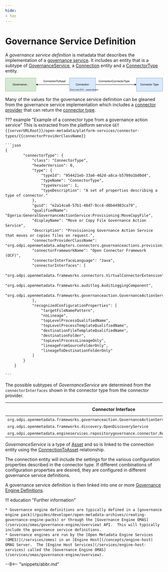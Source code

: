 ```yaml
---
hide:
- toc
---
```


<!-- SPDX-License-Identifier: CC-BY-4.0 -->
<!-- Copyright Contributors to the ODPi Egeria project. -->

# Governance Service Definition

A *governance service definition* is metadata that describes the implementation of a [governance service](/concepts/governance-service).
It includes an entity that is a subtype of [GovernanceService](/types/4/0461-Governance-Engines), a [Connection](/types/2/0201-Connectors-and-Connections) entity and a [ConnectorType](/types/2/0201-Connectors-and-Connections) entity.  

![Governance Service Definition](governance-service-definition.svg)

Many of the values for the governance service definition can be gleaned from the governance service implementation which includes a [connector provider](/concepts/connector-provider) that can return the [connector type](/concepts/connector-type).

??? example "Example of a connector type from a governance action service"
    This is extracted from the platform service `GET {{serverURLRoot}}/open-metadata/platform-services/connector-types/{{connectorProviderClassName}}`

    ```json
    {
            "connectorType": {
                "class": "ConnectorType",
                "headerVersion": 0,
                "type": {
                    "typeId": "954421eb-33a6-462d-a8ca-b5709a1bd0d4",
                    "typeName": "ConnectorType",
                    "typeVersion": 1,
                    "typeDescription": "A set of properties describing a type of connector."
                },
                "guid": "e2a14ca8-57b1-48d7-9cc4-d0b44983ca79",
                "qualifiedName": "Egeria:GeneralGovernanceActionService:Provisioning:MoveCopyFile",
                "displayName": "Move or Copy File Governance Action Service",
                "description": "Provisioning Governance Action Service that moves or copies files on request.",
                "connectorProviderClassName": "org.odpi.openmetadata.adapters.connectors.governanceactions.provisioning.MoveCopyFileGovernanceActionProvider",
                "connectorFrameworkName": "Open Connector Framework (OCF)",
                "connectorInterfaceLanguage": "Java",
                "connectorInterfaces": [
                    "org.odpi.openmetadata.frameworks.connectors.VirtualConnectorExtension",
                    "org.odpi.openmetadata.frameworks.auditlog.AuditLoggingComponent",
                    "org.odpi.openmetadata.frameworks.governanceaction.GovernanceActionService"
                ],
                "recognizedConfigurationProperties": [
                    "targetFileNamePattern",
                    "noLineage",
                    "topLevelProcessQualifiedName",
                    "topLevelProcessTemplateQualifiedName",
                    "destinationFileTemplateQualifiedName",
                    "destinationFolder",
                    "topLevelProcessLineageOnly",
                    "lineageFromSourceFolderOnly",
                    "lineageToDestinationFolderOnly"
                ]
            }
        }
    
    ```

The possible subtypes of *GovernanceService* are determined from the `connectorInterfaces` shown in the connector type from the connector provider.

| Connector Interface                                                         | SubType of *GovernanceService*                                  |
|-----------------------------------------------------------------------------|-----------------------------------------------------------------|
| `org.odpi.openmetadata.frameworks.governanceaction.GovernanceActionService` | [GovernanceActionService](/types/4/0461-Governance-Engines)     |
| `org.odpi.openmetadata.frameworks.discovery.OpenDiscoveryService`           | [OpenDiscoveryService](/types/6/0601-Open-Discovery-Engine)        |
| `org.odpi.openmetadata.engineservices.repositorygovernance.connector.RepositoryGovernanceService` | [RepositoryGovernanceService](/types/4/0461-Governance-Engines) |


*GovernanceService* is a type of [Asset](/concepts/asset) and so is linked to the connection entity using the [ConnectionToAsset](0205-Connection-Linkage) relationship.

The connection entity will include the settings for the various configuration properties described in the connector type.  If different combinations of configuration properties are desired, they are configured in different governance service definitions.

A governance service definition is then linked into one or more [Governance Engine Definitions](/concepts/governance-engine-definition).

!!! education "Further information"

    * Governance engine definitions are typically defined in a [governance engine pack](/guides/developer/open-metadata-archives/creating-governance-engine-packs) or through the [Governance Engine OMAS](/services/omas/governance-engine/overview) API.  This will typically include the governance service definitions.
    * Governance engines are run by the [Open Metadata Engine Services (OMES)](/services/omes) in an [Engine Host](/concepts/engine-host) OMAG Server.  The [Engine Host Services](/services/engine-host-services) called the [Governance Engine OMAS](/services/omas/governance-engine/overview).
  

--8<-- "snippets/abbr.md"